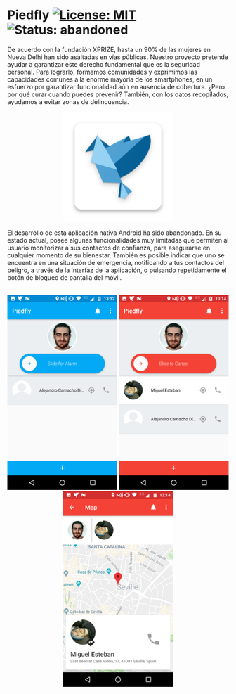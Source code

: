 # Piedfly [![License: MIT](https://img.shields.io/badge/License-MIT-yellow.svg)](https://opensource.org/licenses/MIT) ![Status: abandoned](https://img.shields.io/badge/status-abandoned-red.svg)
De acuerdo con la fundación XPRIZE, hasta un 90% de las mujeres en Nueva Delhi han sido asaltadas en vías públicas. Nuestro proyecto pretende ayudar a garantizar este derecho fundamental que es la seguridad personal. Para lograrlo, formamos comunidades y exprimimos las capacidades comunes a la enorme mayoría de los smartphones, en un esfuerzo por garantizar funcionalidad aún en ausencia de cobertura. ¿Pero por qué curar cuando puedes prevenir? También, con los datos recopilados, ayudamos a evitar zonas de delincuencia.

<p align="center"><img src="/app/src/main/ic_launcher-web.png" alt="Logo" width="250"/></p>

El desarrollo de esta aplicación nativa Android ha sido abandonado. En su estado actual, posee algunas funcionalidades muy limitadas que permiten al usuario monitorizar a sus contactos de confianza, para asegurarse en cualquier momento de su bienestar. También es posible indicar que uno se encuentra en una situación de emergencia, notificando a tus contactos del peligro, a través de la interfaz de la aplicación, o pulsando repetidamente el botón de bloqueo de pantalla del móvil.
<br><br>

<p align="center">
  <img src="/app/src/main/res/Screenshot_20180818-131256.png" alt="screenshot-1" width="250"/>
  <img src="/app/src/main/res/Screenshot_20180818-131417.png" alt="screenshot-2" width="250"/>
  <img src="/app/src/main/res/Screenshot_20180818-131425.png" alt="screenshot-3" width="250"/>
</p>
